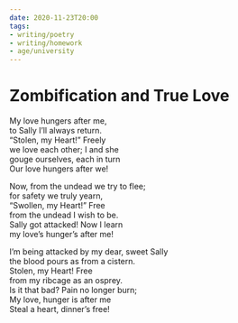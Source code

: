 ```yaml
---
date: 2020-11-23T20:00
tags:
- writing/poetry
- writing/homework
- age/university
---
```


# Zombification and True Love

My love hungers after me,  
to Sally I’ll always return.  
“Stolen, my Heart!” Freely  
we love each other; I and she  
gouge ourselves, each in turn  
Our love hungers after we!  

Now, from the undead we try to flee;  
for safety we truly yearn,  
“Swollen, my Heart!” Free  
from the undead I wish to be.  
Sally got attacked! Now I learn  
my love’s hunger’s after me!  

I’m being attacked by my dear, sweet Sally  
the blood pours as from a cistern.  
Stolen, my Heart! Free  
from my ribcage as an osprey.  
Is it that bad? Pain no longer burn;  
My love, hunger is after me  
Steal a heart, dinner’s free!  
